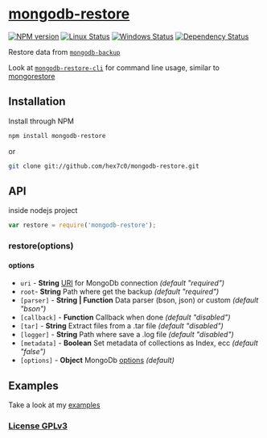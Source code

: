 # [mongodb-restore](http://supergiovane.tk/#/mongodb-restore)

[![NPM version](https://img.shields.io/npm/v/mongodb-restore.svg)](https://www.npmjs.com/package/mongodb-restore)
[![Linux Status](https://img.shields.io/travis/hex7c0/mongodb-restore.svg?label=linux)](https://travis-ci.org/hex7c0/mongodb-restore)
[![Windows Status](https://img.shields.io/appveyor/ci/hex7c0/mongodb-restore.svg?label=windows)](https://ci.appveyor.com/project/hex7c0/mongodb-restore)
[![Dependency Status](https://img.shields.io/david/hex7c0/mongodb-restore.svg)](https://david-dm.org/hex7c0/mongodb-restore)

Restore data from [`mongodb-backup`](https://github.com/hex7c0/mongodb-backup)

Look at [`mongodb-restore-cli`](https://github.com/hex7c0/mongodb-restore-cli) for command line usage, similar to [mongorestore](http://docs.mongodb.org/manual/reference/program/mongorestore/)

## Installation

Install through NPM

```bash
npm install mongodb-restore
```
or
```bash
git clone git://github.com/hex7c0/mongodb-restore.git
```

## API

inside nodejs project
```js
var restore = require('mongodb-restore');
```

### restore(options)

#### options

 - `uri` - **String** [URI](http://mongodb.github.io/node-mongodb-native/2.0/tutorials/urls/) for MongoDb connection *(default "required")*
 - `root`- **String** Path where get the backup *(default "required")*
 - `[parser]` - **String | Function** Data parser (bson, json) or custom *(default "bson")*
 - `[callback]` - **Function** Callback when done *(default "disabled")*
 - `[tar]` - **String** Extract files from a .tar file *(default "disabled")*
 - `[logger]` - **String** Path where save a .log file *(default "disabled")*
 - `[metadata]` - **Boolean** Set metadata of collections as Index, ecc *(default "false")*
 - `[options]` - **Object** MongoDb [options](http://mongodb.github.io/node-mongodb-native/2.0/tutorials/connecting/#toc_7) *(default)*

## Examples

Take a look at my [examples](examples)

### [License GPLv3](LICENSE)
